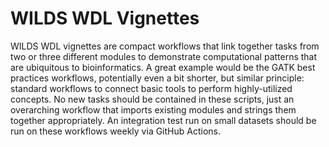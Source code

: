 
# WILDS WDL Vignettes
WILDS WDL vignettes are compact workflows that link together tasks from two or three different modules to demonstrate computational patterns that are ubiquitous to bioinformatics. A great example would be the GATK best practices workflows, potentially even a bit shorter, but similar principle: standard workflows to connect basic tools to perform highly-utilized concepts. No new tasks should be contained in these scripts, just an overarching workflow that imports existing modules and strings them together appropriately. An integration test run on small datasets should be run on these workflows weekly via GitHub Actions.
